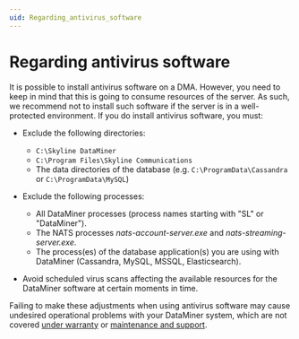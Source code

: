 ```yaml
---
uid: Regarding_antivirus_software
---
```


# Regarding antivirus software

It is possible to install antivirus software on a DMA. However, you need to keep in mind that this is going to consume resources of the server. As such, we recommend not to install such software if the server is in a well-protected environment. If you do install antivirus software, you must:

- Exclude the following directories:

  - `C:\Skyline DataMiner`
  - `C:\Program Files\Skyline Communications`
  - The data directories of the database (e.g. `C:\ProgramData\Cassandra` or `C:\ProgramData\MySQL`)

- Exclude the following processes:

  - All DataMiner processes (process names starting with "SL" or "DataMiner").
  - The NATS processes *nats-account-server.exe* and *nats-streaming-server.exe*.
  - The process(es) of the database application(s) you are using with DataMiner (Cassandra, MySQL, MSSQL, Elasticsearch).

- Avoid scheduled virus scans affecting the available resources for the DataMiner software at certain moments in time.

Failing to make these adjustments when using antivirus software may cause undesired operational problems with your DataMiner system, which are not covered [under warranty](xref:Support_services_agreement#exclusions) or [maintenance and support](xref:Support_services_agreement#supported-products).
